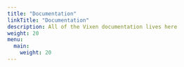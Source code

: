 ```yaml
---
title: "Documentation"
linkTitle: "Documentation"
description: All of the Vixen documentation lives here
weight: 20
menu:
  main:
    weight: 20
---
```

